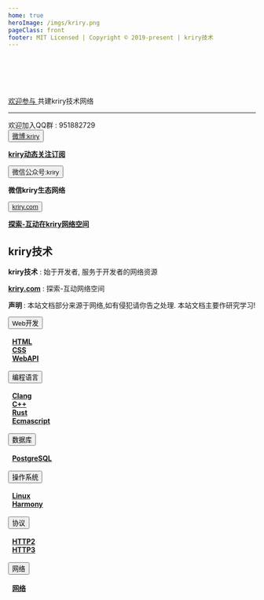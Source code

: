 ```yaml
---
home: true
heroImage: /imgs/kriry.png
pageClass: front
footer: MIT Licensed | Copyright © 2019-present | kriry技术
---
```


<div style="margin-top: 6rem;"></div>

<div id="news"><a href="https://github.com/kriry/kriry-dev" target="_black">欢迎参与 </a>共建kriry技术网络</div><hr>

<div id="news">欢迎加入QQ群 : 951882729</div>

<div class="features">
  <div class="feature">
    <button class="topic"><a href="https://weibo.com/kriry?is_all=1" target="_black">微博:kriry</a></button>
    <p><a href="https://weibo.com/kriry?is_all=1" ><strong>kriry动态关注订阅</strong></a></p>
  </div>
  <div class="feature">
    <button class="topic"><a>微信公众号:kriry</a></button>
    <p><a><strong>微信kriry生态网络</strong></a></p>
  </div>
  <div class="feature">
    <button class="topic"><a href="http://kriry.com" target="_black">kriry.com</a></button>
    <p><a href="http://kriry.com" target="_black"><strong>探索-互动在kriry网络空间</strong></a></p>
  </div>
</div>

## kriry技术

<div>
<strong>kriry技术</strong> : 始于开发者, 服务于开发者的网络资源

<a href="http://kriry.com" target="_black"><strong>kriry.com</strong></a> :  探索-互动网络空间

<strong>声明 </strong>: 本站文档部分来源于网络,如有侵犯请你告之处理. 本站文档主要作研究学习!

</div>

<div class="features">
  <div class="feature">
    <button class="qzone">Web开发</button><br>&nbsp;<br>&nbsp;
    <a href="/web/html/" ><strong>HTML</strong></a><br>&nbsp;
    <a href="/web/css/" ><strong>CSS</strong></a><br>&nbsp;
    <a href="/web/webapi/" ><strong>WebAPI</strong></a><br>&nbsp;
  </div>
  <div class="feature">
    <button class="qzone">编程语言</button><br>&nbsp;<br>&nbsp;
    <a href="/langs/clang/" ><strong>Clang</strong></a><br>&nbsp;
    <a href="/langs/cpp/" ><strong>C++</strong></a><br>&nbsp;
    <a href="/langs/rust/" ><strong>Rust</strong></a><br>&nbsp;
    <a href="/langs/ecmascript/" ><strong>Ecmascript</strong></a><br>&nbsp;
  </div>
  <div class="feature">
    <button class="qzone">数据库</button><br>&nbsp;<br>&nbsp;
    <a href="/dba/postgresql/"><strong>PostgreSQL</strong></a><br>&nbsp;
  </div>

  <div class="feature">
    <button class="qzone">操作系统</button><br>&nbsp;<br>&nbsp;
    <a href="/os/linux/"><strong>Linux</strong></a><br>&nbsp;
    <a href="/os/harmony/"><strong>Harmony</strong></a><br>&nbsp;
  </div>
  <div class="feature">
    <button class="qzone">协议</button><br>&nbsp;<br>&nbsp;
    <a href="/protocol/http2/"><strong>HTTP2</strong></a><br>&nbsp;
    <a href="/protocol/http3/"><strong>HTTP3</strong></a><br>&nbsp;
  </div>
  <div class="feature">
    <button class="qzone">网络</button><br>&nbsp;<br>&nbsp;
    <a href="/www/"><strong>网络</strong></a><br>&nbsp;
  </div>
</div>
<br>
